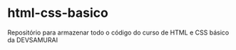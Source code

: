 # html-css-basico
Repositório para armazenar todo o código do curso de HTML e CSS básico da DEVSAMURAI
